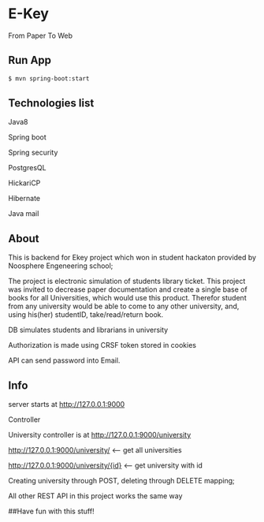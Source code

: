 # E-Key
From Paper To Web

## Run App
```sh
$ mvn spring-boot:start
```
## Technologies list
Java8

Spring boot

Spring security

PostgresQL

HickariCP

Hibernate

Java mail

## About

This is backend for Ekey project which won in student hackaton provided by Noosphere Engeneering school;

The project is electronic simulation of students library ticket. This project was invited to decrease paper documentation and create a single base of books for all Universities, which would use this product.
Therefor student from any university would be able to come to any other university, and, using his(her) studentID, take/read/return book. 

DB simulates students and librarians in university

Authorization is made using CRSF token stored in cookies

API can send password into Email.

## Info
server starts at http://127.0.0.1:9000

Controller

University controller is at http://127.0.0.1:9000/university

http://127.0.0.1:9000/university/ <-- get all universities

http://127.0.0.1:9000/university/{id} <-- get university with id

Creating university through POST, deleting through DELETE mapping;

All other REST API in this project works the same way

##Have fun with this stuff!
